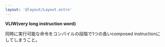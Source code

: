 ```yaml
---
layout: '@layout/Layout.astro'
---
```

**VLIW(very long instruction word)**

同時に実行可能な命令をコンパイルの段階で1つの長いcomposed instructionにしてしまうこと。
